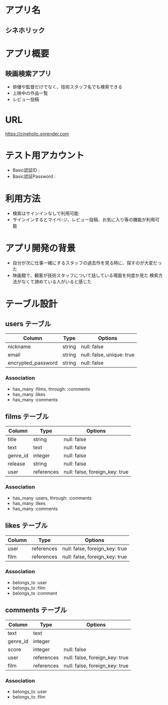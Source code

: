 # アプリ名
## シネホリック

# アプリ概要
## 映画検索アプリ
- 俳優や監督だけでなく、技術スタッフ名でも検索できる
- 上映中の作品一覧
- レビュー投稿

# URL
https://cineholic.onrender.com

# テスト用アカウント
- Basic認証ID :
- Basic認証Password :


# 利用方法
- 検索はサインインなしで利用可能
- サインインするとマイペ-ジ、レビュー投稿、お気に入り等の機能が利用可能

# アプリ開発の背景
- 自分が次に仕事一緒にするスタッフの過去作を見る時に、探すのが大変だった
- 映画館で、観客が技術スタッフについて話している場面を何度か見た
  検索方法がなくて諦めている人がいると感じた

  
# テーブル設計

## users テーブル

| Column             | Type   | Options                   |
| ------------------ | ------ | ------------------------- |
| nickname           | string | null: false               |
| email              | string | null: false, unique: true |
| encrypted_password | string | null: false               |



### Association

- has_many :films, through: :comments
- has_many :likes
- has_many :comments



## films テーブル

| Column      | Type       | Options                        |
| ----------- | ---------- | ------------------------------ |
| title       | string     | null: false                    |
| text        | text       | null: false                    |
| genre_id    | integer    | null: false                    |
| release     | string     | null: false                    |
| user        | references | null: false, foreign_key: true |

### Association

- has_many :users, through: :comments
- has_many :likes
- has_many :comments



## likes テーブル

| Column | Type       | Options                        |
| ------ | ---------- | ------------------------------ |
| user   | references | null: false, foreign_key: true |
| film   | references | null: false, foreign_key: true |

### Association

- belongs_to :user
- belongs_to :film
- belongs_to :comment



## comments テーブル

| Column   | Type       | Options                        |
| -------- | ---------- | ------------------------------ |
| text     | text       |                                |
| genre_id | integer    |                                |
| score    | integer    | null: false                    |
| user     | references | null: false, foreign_key: true |
| film     | references | null: false, foreign_key: true |

### Association

- belongs_to :user
- belongs_to :film